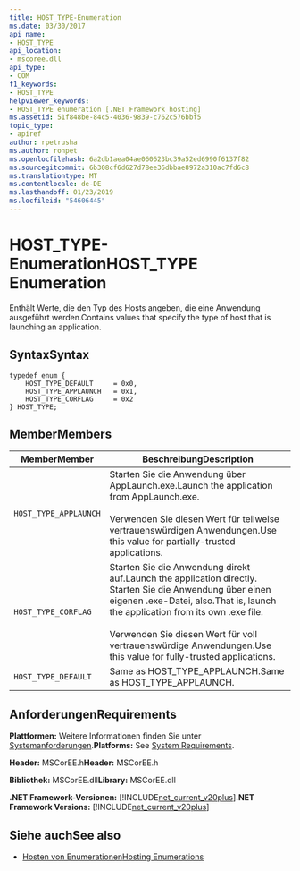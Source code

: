 ```yaml
---
title: HOST_TYPE-Enumeration
ms.date: 03/30/2017
api_name:
- HOST_TYPE
api_location:
- mscoree.dll
api_type:
- COM
f1_keywords:
- HOST_TYPE
helpviewer_keywords:
- HOST_TYPE enumeration [.NET Framework hosting]
ms.assetid: 51f848be-84c5-4036-9839-c762c576bbf5
topic_type:
- apiref
author: rpetrusha
ms.author: ronpet
ms.openlocfilehash: 6a2db1aea04ae060623bc39a52ed6990f6137f82
ms.sourcegitcommit: 6b308cf6d627d78ee36dbbae8972a310ac7fd6c8
ms.translationtype: MT
ms.contentlocale: de-DE
ms.lasthandoff: 01/23/2019
ms.locfileid: "54606445"
---
```

# <a name="hosttype-enumeration"></a><span data-ttu-id="98c58-102">HOST_TYPE-Enumeration</span><span class="sxs-lookup"><span data-stu-id="98c58-102">HOST_TYPE Enumeration</span></span>
<span data-ttu-id="98c58-103">Enthält Werte, die den Typ des Hosts angeben, die eine Anwendung ausgeführt werden.</span><span class="sxs-lookup"><span data-stu-id="98c58-103">Contains values that specify the type of host that is launching an application.</span></span>  
  
## <a name="syntax"></a><span data-ttu-id="98c58-104">Syntax</span><span class="sxs-lookup"><span data-stu-id="98c58-104">Syntax</span></span>  
  
```  
typedef enum {  
    HOST_TYPE_DEFAULT     = 0x0,  
    HOST_TYPE_APPLAUNCH   = 0x1,  
    HOST_TYPE_CORFLAG     = 0x2  
} HOST_TYPE;  
```  
  
## <a name="members"></a><span data-ttu-id="98c58-105">Member</span><span class="sxs-lookup"><span data-stu-id="98c58-105">Members</span></span>  
  
|<span data-ttu-id="98c58-106">Member</span><span class="sxs-lookup"><span data-stu-id="98c58-106">Member</span></span>|<span data-ttu-id="98c58-107">Beschreibung</span><span class="sxs-lookup"><span data-stu-id="98c58-107">Description</span></span>|  
|------------|-----------------|  
|`HOST_TYPE_APPLAUNCH`|<span data-ttu-id="98c58-108">Starten Sie die Anwendung über AppLaunch.exe.</span><span class="sxs-lookup"><span data-stu-id="98c58-108">Launch the application from AppLaunch.exe.</span></span><br /><br /> <span data-ttu-id="98c58-109">Verwenden Sie diesen Wert für teilweise vertrauenswürdigen Anwendungen.</span><span class="sxs-lookup"><span data-stu-id="98c58-109">Use this value for partially-trusted applications.</span></span>|  
|`HOST_TYPE_CORFLAG`|<span data-ttu-id="98c58-110">Starten Sie die Anwendung direkt auf.</span><span class="sxs-lookup"><span data-stu-id="98c58-110">Launch the application directly.</span></span> <span data-ttu-id="98c58-111">Starten Sie die Anwendung über einen eigenen .exe-Datei, also.</span><span class="sxs-lookup"><span data-stu-id="98c58-111">That is, launch the application from its own .exe file.</span></span><br /><br /> <span data-ttu-id="98c58-112">Verwenden Sie diesen Wert für voll vertrauenswürdige Anwendungen.</span><span class="sxs-lookup"><span data-stu-id="98c58-112">Use this value for fully-trusted applications.</span></span>|  
|`HOST_TYPE_DEFAULT`|<span data-ttu-id="98c58-113">Same as HOST_TYPE_APPLAUNCH.</span><span class="sxs-lookup"><span data-stu-id="98c58-113">Same as HOST_TYPE_APPLAUNCH.</span></span>|  
  
## <a name="requirements"></a><span data-ttu-id="98c58-114">Anforderungen</span><span class="sxs-lookup"><span data-stu-id="98c58-114">Requirements</span></span>  
 <span data-ttu-id="98c58-115">**Plattformen:** Weitere Informationen finden Sie unter [Systemanforderungen](../../../../docs/framework/get-started/system-requirements.md).</span><span class="sxs-lookup"><span data-stu-id="98c58-115">**Platforms:** See [System Requirements](../../../../docs/framework/get-started/system-requirements.md).</span></span>  
  
 <span data-ttu-id="98c58-116">**Header:** MSCorEE.h</span><span class="sxs-lookup"><span data-stu-id="98c58-116">**Header:** MSCorEE.h</span></span>  
  
 <span data-ttu-id="98c58-117">**Bibliothek:** MSCorEE.dll</span><span class="sxs-lookup"><span data-stu-id="98c58-117">**Library:** MSCorEE.dll</span></span>  
  
 <span data-ttu-id="98c58-118">**.NET Framework-Versionen:** [!INCLUDE[net_current_v20plus](../../../../includes/net-current-v20plus-md.md)]</span><span class="sxs-lookup"><span data-stu-id="98c58-118">**.NET Framework Versions:** [!INCLUDE[net_current_v20plus](../../../../includes/net-current-v20plus-md.md)]</span></span>  
  
## <a name="see-also"></a><span data-ttu-id="98c58-119">Siehe auch</span><span class="sxs-lookup"><span data-stu-id="98c58-119">See also</span></span>
- [<span data-ttu-id="98c58-120">Hosten von Enumerationen</span><span class="sxs-lookup"><span data-stu-id="98c58-120">Hosting Enumerations</span></span>](../../../../docs/framework/unmanaged-api/hosting/hosting-enumerations.md)
